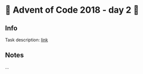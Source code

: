# 🎄 Advent of Code 2018 - day 2 🎄

## Info

Task description: [link](https://adventofcode.com/2018/day/2)

## Notes

...
